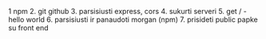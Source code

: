 1 npm 2. git github 3. parsisiusti express, cors 4. sukurti serveri 5. get / - hello world 6. parsisiusti ir panaudoti morgan (npm) 7. prisideti public papke su front end
